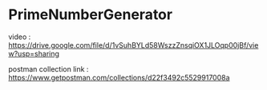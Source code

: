 ﻿# PrimeNumberGenerator

video : https://drive.google.com/file/d/1vSuhBYLd58WszzZnsqiOX1JLOqp00jBf/view?usp=sharing

postman collection link : https://www.getpostman.com/collections/d22f3492c5529917008a
